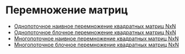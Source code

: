 # Перемножение матриц 
- [Однопоточное наивное перемножение квадратных матриц NxN](https://github.com/hiiksyusha/ParProg/blob/main/Matrix_multiplication/mat1.c)
- [Однопоточное блочное перемножение квадратных матриц NxN](https://github.com/hiiksyusha/ParProg/blob/main/Matrix_multiplication/mat2.c)
- [Многопоточное наивное перемножение квадратных матриц NxN](https://github.com/hiiksyusha/ParProg/blob/main/Matrix_multiplication/mat3.c)
- [Многопоточное блочное перемножение квадратных матриц NxN](https://github.com/hiiksyusha/ParProg/blob/main/Matrix_multiplication/mat4.c)
